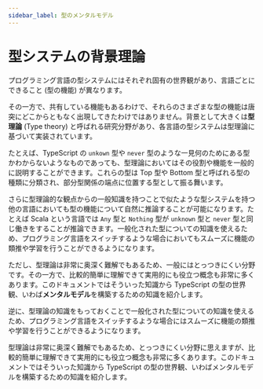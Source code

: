 ```yaml
---
sidebar_label: 型のメンタルモデル
---
```


# 型システムの背景理論

プログラミング言語の型システムにはそれぞれ固有の世界観があり、言語ごとにできること (型の機能) が異なります。

その一方で、共有している機能もあるわけで、それらのさまざまな型の機能は唐突にどこからともなく出現してきたわけではありません。背景として大きくは**型理論** (Type theory) と呼ばれる研究分野があり、各言語の型システムは型理論に基づいて実装されています。

たとえば、TypeScript の `unkown` 型や `never` 型のような一見何のためにある型かわからないようなものであっても、型理論においてはその役割や機能を一般的に説明することができます。これらの型は Top 型や Bottom 型と呼ばれる型の種類に分類され、部分型関係の端点に位置する型として振る舞います。

さらに型理論的な観点からの一般知識を持つことで似たような型システムを持つ他の言語においても型の機能について自然に推論することが可能になります。たとえば Scala という言語では `Any` 型と `Nothing` 型が `unknown` 型と `never` 型と同じ働きをすることが推論できます。一般化された型についての知識を使えるため、プログラミング言語をスイッチするような場合においてもスムーズに機能の類推や学習を行うことができるようになります。

ただし、型理論は非常に奥深く難解でもあるため、一般にはとっつきにくい分野です。その一方で、比較的簡単に理解できて実用的にも役立つ概念も非常に多くあります。このドキュメントではそういった知識から TypeScript の型の世界観、いわば**メンタルモデル**を構築するための知識を紹介します。

逆に、型理論の知識をもっておくことで一般化された型についての知識を使えるため、プログラミング言語をスイッチするような場合にはスムーズに機能の類推や学習を行うことができるようになります。

型理論は非常に奥深く難解でもあるため、とっつきにくい分野に思えますが、比較的簡単に理解できて実用的にも役立つ概念も非常に多くあります。このドキュメントではそういった知識から TypeScript の型の世界観、いわばメンタルモデルを構築するための知識を紹介します。
